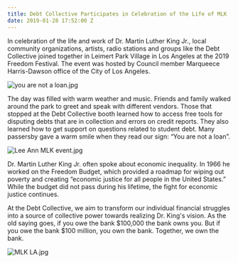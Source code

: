 ```yaml
---
title: Debt Collective Participates in Celebration of the Life of MLK
date: 2019-01-28 17:52:00 Z
---
```


In celebration of the life and work of Dr. Martin Luther King Jr., local community organizations, artists, radio stations and groups like the Debt Collective joined together in Leimert Park Village in Los Angeles at the 2019 Freedom Festival. The event was hosted by Council member Marqueece Harris-Dawson office of the City of Los Angeles.  

![you are not a loan.jpg](/uploads/debt%20collective%20mlk%20day.jpg)

The day was filled with warm weather and music. Friends and family walked around the park to greet and speak with different vendors. Those that stopped at the Debt Collective booth learned how to access free tools for disputing debts that are in collection and errors on credit reports. They also learned how to get support on questions related to student debt. Many passersby gave a warm smile when they read our sign: “You are not a loan”.

![Lee Ann MLK event.jpg](/uploads/Lee%20Ann%20MLK%20event.jpg)

Dr. Martin Luther King Jr. often spoke about economic inequality. In 1966 he worked on the Freedom Budget, which provided a roadmap for wiping out poverty and creating “economic justice for all people in the United States.” While the budget did not pass during his lifetime, the fight for economic justice continues. 

At the Debt Collective, we aim to transform our individual financial struggles into a source of collective power towards realizing Dr. King's vision. As the old saying goes, if you owe the bank $100,000 the bank owns you. But if you owe the bank $100 million, you own the bank. Together, we own the bank. 

![MLK LA.jpg](/uploads/dawn%20-%20mlk%20day.jpg)



